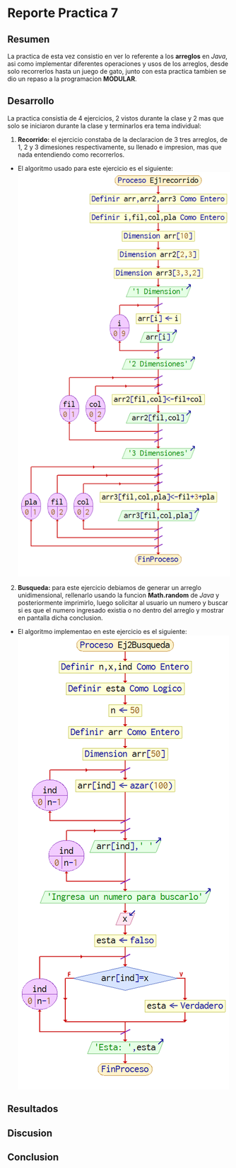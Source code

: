 #                    Reporte Practica 7

##                      Resumen 

La practica de esta vez consistio en ver lo referente a los **arreglos** en _Java_, asi como implementar diferentes operaciones y usos de los arreglos, desde solo recorrerlos hasta un juego de gato, junto con esta practica tambien se dio un repaso a la programacion **MODULAR**.

##                      Desarrollo

La practica consistia de 4 ejercicios, 2 vistos durante la clase y 2 mas que solo se iniciaron durante la clase y terminarlos era tema individual:

1. **Recorrido:** el ejercicio constaba de la declaracion de 3 tres arreglos, de 1, 2 y 3 dimesiones respectivamente, su llenado e impresion, mas que nada entendiendo como recorrerlos.

* El algoritmo usado para este ejercicio es el siguiente:
![Diagrama Ej1](Ej1recorrido.png "Ej1recorrido")

2. **Busqueda:** para este ejercicio debiamos de generar un arreglo unidimensional, rellenarlo usando la funcion **Math.random** de _Java_ y posteriormente imprimirlo, luego solicitar al usuario un numero y buscar si es que el numero ingresado existia o no dentro del arreglo y mostrar en pantalla dicha conclusion.

* El algoritmo implementao en este ejercicio es el siguiente:
![Diagrama Ej2](Ej2Busqueda.png "Ej2Busqueda")

##                        Resultados



##                        Discusion



##                        Conclusion

